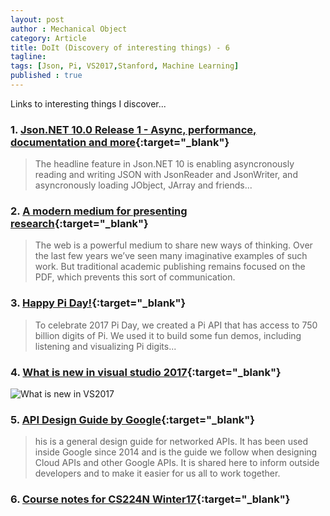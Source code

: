 ```yaml
---
layout: post
author : Mechanical Object
category: Article
title: DoIt (Discovery of interesting things) - 6
tagline: 
tags: [Json, Pi, VS2017,Stanford, Machine Learning]
published : true
--- 
```


Links to interesting things I discover...

<!--more-->

### 1. [Json.NET 10.0 Release 1 - Async, performance, documentation and more](http://james.newtonking.com/archive/2017/03/21/json-net-10-0-release-1-async-performance-documentation-and-more){:target="_blank"}

> The headline feature in Json.NET 10 is enabling asyncronously reading and writing JSON with JsonReader and JsonWriter, and asyncronously loading JObject, JArray and friends... 

### 2. [A modern medium for presenting research](http://distill.pub/about/){:target="_blank"}

> The web is a powerful medium to share new ways of thinking. Over the last few years we’ve seen many imaginative examples of such work. But traditional academic publishing remains focused on the PDF, which prevents this sort of communication.

### 3. [Happy Pi Day!](https://pi.delivery/){:target="_blank"}

> To celebrate 2017 Pi Day, we created a Pi API that has access to 750 billion digits of Pi. We used it to build some fun demos, including listening and visualizing Pi digits...

### 4. [What is new in visual studio 2017](https://msdnshared.blob.core.windows.net/media/2017/03/VisualStudio2017_ProductLaunchPoster-1.png){:target="_blank"}

![What is new in VS2017](http://i.imgur.com/ETFH8KR.jpg)

### 5. [API Design Guide by Google](https://cloud.google.com/apis/design/){:target="_blank"}

> his is a general design guide for networked APIs. It has been used inside Google since 2014 and is the guide we follow when designing Cloud APIs and other Google APIs. It is shared here to inform outside developers and to make it easier for us all to work together.

### 6. [Course notes for CS224N Winter17](https://github.com/stanfordnlp/cs224n-winter17-notes){:target="_blank"}
